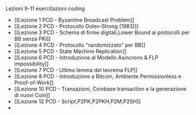 Lezioni 9-11 esercitazioni coding

- [[Lezione 1 PCD - Byzantine Broadcast Problem]] 
- [[Lezione 2 PCD - Protocollo Dolev-Strong (1983)]]
- [[Lezione 3 PCD - Schema di firme digitali,Lower Bound ai protocolli per BB senza PKI]]
- [[Lezione 4 PCD - Protocollo "randomizzato" per BB]]
- [[Lezione 5 PCD - State Machine Replication]]
- [[Lezione 6 PCD - Introduzione al Modello Asincrono & FLP impossibility]]
- [[Lezione 7 PCD - Ultimo lemma del teorema FLP]]
- [[Lezione 8 PCD - Introduzione a Bitcoin, Ambiente Permissionless e Proof-of-Work]]
- [[Lezione 10 PCD - Transazioni, Coinbase transaction e la generazione di nuovi Coin]]
- [[Lezione 12 PCD - Script,P2PK,P2PKH,P2M,P2SH]]
- 